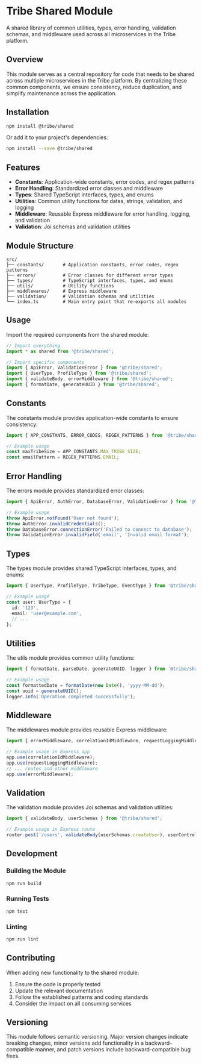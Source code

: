 # Tribe Shared Module

A shared library of common utilities, types, error handling, validation schemas, and middleware used across all microservices in the Tribe platform.

## Overview

This module serves as a central repository for code that needs to be shared across multiple microservices in the Tribe platform. By centralizing these common components, we ensure consistency, reduce duplication, and simplify maintenance across the application.

## Installation

```bash
npm install @tribe/shared
```

Or add it to your project's dependencies:

```bash
npm install --save @tribe/shared
```

## Features

- **Constants**: Application-wide constants, error codes, and regex patterns
- **Error Handling**: Standardized error classes and middleware
- **Types**: Shared TypeScript interfaces, types, and enums
- **Utilities**: Common utility functions for dates, strings, validation, and logging
- **Middleware**: Reusable Express middleware for error handling, logging, and validation
- **Validation**: Joi schemas and validation utilities

## Module Structure

```
src/
├── constants/       # Application constants, error codes, regex patterns
├── errors/          # Error classes for different error types
├── types/           # TypeScript interfaces, types, and enums
├── utils/           # Utility functions
├── middlewares/     # Express middleware
├── validation/      # Validation schemas and utilities
└── index.ts         # Main entry point that re-exports all modules
```

## Usage

Import the required components from the shared module:

```typescript
// Import everything
import * as shared from '@tribe/shared';

// Import specific components
import { ApiError, ValidationError } from '@tribe/shared';
import { UserType, ProfileType } from '@tribe/shared';
import { validateBody, errorMiddleware } from '@tribe/shared';
import { formatDate, generateUUID } from '@tribe/shared';
```

## Constants

The constants module provides application-wide constants to ensure consistency:

```typescript
import { APP_CONSTANTS, ERROR_CODES, REGEX_PATTERNS } from '@tribe/shared';

// Example usage
const maxTribeSize = APP_CONSTANTS.MAX_TRIBE_SIZE;
const emailPattern = REGEX_PATTERNS.EMAIL;
```

## Error Handling

The errors module provides standardized error classes:

```typescript
import { ApiError, AuthError, DatabaseError, ValidationError } from '@tribe/shared';

// Example usage
throw ApiError.notFound('User not found');
throw AuthError.invalidCredentials();
throw DatabaseError.connectionError('Failed to connect to database');
throw ValidationError.invalidField('email', 'Invalid email format');
```

## Types

The types module provides shared TypeScript interfaces, types, and enums:

```typescript
import { UserType, ProfileType, TribeType, EventType } from '@tribe/shared';

// Example usage
const user: UserType = {
  id: '123',
  email: 'user@example.com',
  // ...
};
```

## Utilities

The utils module provides common utility functions:

```typescript
import { formatDate, parseDate, generateUUID, logger } from '@tribe/shared';

// Example usage
const formattedDate = formatDate(new Date(), 'yyyy-MM-dd');
const uuid = generateUUID();
logger.info('Operation completed successfully');
```

## Middleware

The middlewares module provides reusable Express middleware:

```typescript
import { errorMiddleware, correlationIdMiddleware, requestLoggingMiddleware } from '@tribe/shared';

// Example usage in Express app
app.use(correlationIdMiddleware);
app.use(requestLoggingMiddleware);
// ... routes and other middleware
app.use(errorMiddleware);
```

## Validation

The validation module provides Joi schemas and validation utilities:

```typescript
import { validateBody, userSchemas } from '@tribe/shared';

// Example usage in Express route
router.post('/users', validateBody(userSchemas.createUser), userController.createUser);
```

## Development

### Building the Module

```bash
npm run build
```

### Running Tests

```bash
npm test
```

### Linting

```bash
npm run lint
```

## Contributing

When adding new functionality to the shared module:

1. Ensure the code is properly tested
2. Update the relevant documentation
3. Follow the established patterns and coding standards
4. Consider the impact on all consuming services

## Versioning

This module follows semantic versioning. Major version changes indicate breaking changes, minor versions add functionality in a backward-compatible manner, and patch versions include backward-compatible bug fixes.